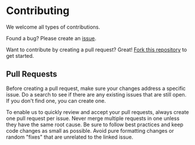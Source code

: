 # Contributing

We welcome all types of contributions.

Found a bug? Please create an [issue](https://github.com/seequent/evo-samples/issues).

Want to contribute by creating a pull request? Great!
[Fork this repository](https://docs.github.com/en/github/collaborating-with-issues-and-pull-requests/working-with-forks) to get started.

## Pull Requests

Before creating a pull request, make sure your changes address a specific issue.
Do a search to see if there are any existing issues that are still open.
If you don't find one, you can create one.

To enable us to quickly review and accept your pull requests, always create one pull request per issue.
Never merge multiple requests in one unless they have the same root cause.
Be sure to follow best practices and keep code changes as small as possible.
Avoid pure formatting changes or random "fixes" that are unrelated to the linked issue.